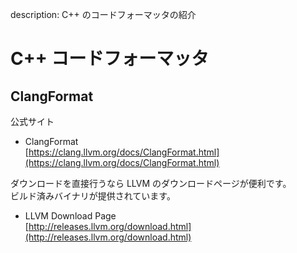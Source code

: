 description: C++ のコードフォーマッタの紹介

# C++ コードフォーマッタ

## ClangFormat

公式サイト
- ClangFormat  
[https://clang.llvm.org/docs/ClangFormat.html](https://clang.llvm.org/docs/ClangFormat.html)

ダウンロードを直接行うなら LLVM のダウンロードページが便利です。  
ビルド済みバイナリが提供されています。

- LLVM Download Page  
[http://releases.llvm.org/download.html](http://releases.llvm.org/download.html)
